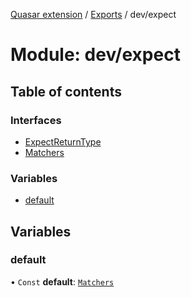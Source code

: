 [Quasar extension](../index.md) / [Exports](../modules.md) / dev/expect

# Module: dev/expect

## Table of contents

### Interfaces

- [ExpectReturnType](../interfaces/dev_expect.ExpectReturnType.md)
- [Matchers](../interfaces/dev_expect.Matchers.md)

### Variables

- [default](dev_expect.md#default)

## Variables

### default

• `Const` **default**: [`Matchers`](../interfaces/dev_expect.Matchers.md)
